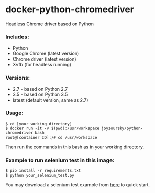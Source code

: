 # docker-python-chromedriver

Headless Chrome driver based on Python

### Includes:

 - Python
 - Google Chrome (latest version)
 - Chrome driver (latest version)
 - Xvfb (for headless running)

### Versions:

 - 2.7 - based on Python 2.7
 - 3.5 - based on Python 3.5
 - latest (default version, same as 2.7)

### Usage:

```
$ cd [your working directory]
$ docker run -it -v $(pwd):/usr/workspace joyzoursky/python-chromedriver bash
root@[container ID]:/# cd /usr/workspace
```
Then run the commands in this bash as in your working directory.


### Example to run selenium test in this image:

```
$ pip install -r requirements.txt
$ python your_selenium_test.py
```

You may download a selenium test example from [here](https://gitlab.com/joyzoursky/selenium-template/tree/master) to quick start.
